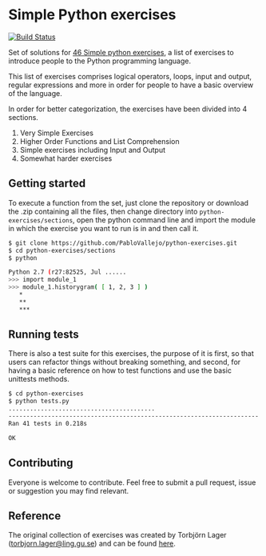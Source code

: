 Simple Python exercises
================

[![Build Status](https://travis-ci.org/PabloVallejo/python-exercises.png?branch=master)](https://travis-ci.org/PabloVallejo/python-exercises)

Set of solutions for [46 Simple python exercises](https://github.com/PabloVallejo/python-exercises/blob/master/exercises-list.md), a list of exercises to introduce people to the
Python programming language.

This list of exercises comprises logical operators, loops, input and output, regular expressions and
more in order for people to have a basic overview of the language.

In order for better categorization, the exercises have been divided into 4 sections.

1. Very Simple Exercises
2. Higher Order Functions and List Comprehension
3. Simple exercises including Input and Output
4. Somewhat harder exercises

## Getting started
To execute a function from the set, just clone the repository or download the .zip containing all the files, then change directory into `python-exercises/sections`, open the python command line and import the module in
which the exercise you want to run is in and then call it.

```bash
$ git clone https://github.com/PabloVallejo/python-exercises.git
$ cd python-exercises/sections
$ python

Python 2.7 (r27:82525, Jul ......
>>> import module_1
>>> module_1.historygram( [ 1, 2, 3 ] )
   *
   **
   ***
```


## Running tests

There is also a test suite for this exercises, the purpose of it is first, so that users can refactor
things without breaking something, and second, for having a basic reference on how to test
functions and use the basic unittests methods.

```bash
$ cd python-exercises
$ python tests.py
.........................................
----------------------------------------------------------------------
Ran 41 tests in 0.218s

OK
```

## Contributing
Everyone is welcome to contribute. Feel free to submit a pull request, issue or suggestion you may find relevant.


## Reference
The original collection of exercises was created by Torbjörn Lager (torbjorn.lager@ling.gu.se)
and can be found [here](http://www.ling.gu.se/~lager/python_exercises.html).
